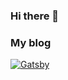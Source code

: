 ### Hi there 👋

### My blog

[![Gatsby](https://img.shields.io/badge/Gatsby-%23663399.svg?style=for-the-badge&logo=gatsby&logoColor=white)](https://zqc.onlylike.work/)


<!-- ### Platform&Tools -->

<!-- [![](https://img.shields.io/badge/OS-Arch%20Linux-33aadd?style=for-the-badge&logo=arch-linux&logoColor=ffffff)](https://www.archlinux.org/) -->
<!-- [![](https://img.shields.io/badge/macOS-BigSur-292e33?style=for-the-badge&logo=apple&logoColor=ffffff)](https://www.apple.com/macos/big-sur/) -->
<!-- [![](https://img.shields.io/badge/Windows-10-2376bc?style=for-the-badge&logo=windows&logoColor=ffffff)](https://www.microsoft.com/windows/get-windows-10) -->
<!-- [![](https://img.shields.io/badge/IDE-Visual%20Studio%20Code-blue?style=for-the-badge&logo=visual-studio-code&logoColor=ffffff)](https://code.visualstudio.com/) -->

<!-- [![](https://img.shields.io/badge/OnePlus-7%20Pro-f5010c?style=for-the-badge&logo=oneplus&logoColor=ffffff)](https://www.oneplus.com/) -->
<!-- [![](https://img.shields.io/badge/iPhone-13-999999?style=for-the-badge&logo=apple&logoColor=ffffff)](https://www.apple.com/) -->
<!-- [![](https://img.shields.io/badge/Blackberry-Classic-000000?style=for-the-badge&logo=blackberry&logoColor=ffffff)](https://www.blackberry.com/) -->

<!-- [![](https://img.shields.io/badge/-JavaScript-f7e018?style=for-the-badge&logo=javascript&logoColor=white)](https://www.ecma-international.org/) -->
<!-- [![React](https://img.shields.io/badge/react-%2320232a.svg?style=for-the-badge&logo=react&logoColor=%2361DAFB)](https://reactjs.org/) -->
<!-- [![Vue.js](https://img.shields.io/badge/vuejs-%2335495e.svg?style=for-the-badge&logo=vuedotjs&logoColor=%234FC08D)](https://vuejs.org/) -->
<!-- [![TypeScript](https://img.shields.io/badge/typescript-%23007ACC.svg?style=for-the-badge&logo=typescript&logoColor=white)]() -->
<!-- [![](https://img.shields.io/badge/-Webpack-8dd6f9?style=for-the-badge&logo=webpack&logoColor=white)](https://webpack.js.org/) -->
<!-- [![](https://img.shields.io/badge/-Docker-2496ED?style=for-the-badge&logo=docker&logoColor=ffffff)](https://www.docker.com/) -->
<!-- ![Kubernetes](https://img.shields.io/badge/kubernetes-%23326ce5.svg?style=for-the-badge&logo=kubernetes&logoColor=white) -->
<!-- [![](https://img.shields.io/badge/-HTML5-E34F26?style=for-the-badge&logo=html5&logoColor=white)](https://html.spec.whatwg.org/)
[![](https://img.shields.io/badge/-CSS3-1572B6?style=for-the-badge&logo=css3&logoColor=white)](https://www.w3.org/Style/CSS/)
[![Less](https://img.shields.io/badge/less-2B4C80?style=for-the-badge&logo=less&logoColor=white)](https://lesscss.org/)
[![](https://img.shields.io/badge/-Sass-cc6699?style=for-the-badge&logo=sass&logoColor=white)](https://sass-lang.com/) -->
<!-- [![](https://img.shields.io/badge/-MariaDB-003545?style=for-the-badge&logo=mariadb&logoColor=white)](https://mariadb.com/) -->
<!-- [![](https://img.shields.io/badge/-NPM-cb3837?style=for-the-badge&logo=npm&logoColor=white)](https://npmjs.com/) -->
<!-- [![](https://img.shields.io/badge/-Git-f05032?style=for-the-badge&logo=git&logoColor=white)](https://git-scm.com/) -->
<!-- [![](https://img.shields.io/badge/-Linux-fcc624?style=for-the-badge&logo=linux&logoColor=white)](https://www.linuxfoundation.org/) -->
<!-- [![](https://img.shields.io/badge/node.js-6DA55F?style=for-the-badge&logo=node.js&logoColor=ffffff)](https://nodejs.org/) -->
<!-- [![](https://img.shields.io/badge/-Nginx-269539?style=for-the-badge&logo=nginx&logoColor=ffffff)](https://nginx.org/) -->
<!-- [![](https://img.shields.io/badge/Netflix-E50914?style=for-the-badge&logo=netflix&logoColor=white)](https://netflix.com/) -->

<!-- [![](https://img.shields.io/badge/-Vue.js-4fc08d?style=for-the-badge&logo=vue-dot-js&logoColor=ffffff)](https://vuejs.org/) -->
<!-- [![](https://img.shields.io/badge/-Stylus-ff6347?style=for-the-badge&logo=stylus&logoColor=ffffff)](https://stylus-lang.com/) -->
<!-- [![](https://img.shields.io/badge/-PostCSS-dd3a0a?style=for-the-badge&logo=postcss&logoColor=white)](https://postcss.org/) -->
<!--
**zqcccc/zqcccc** is a ✨ _special_ ✨ repository because its `README.md` (this file) appears on your GitHub profile.

Here are some ideas to get you started:

- 🔭 I’m currently working on ...
- 🌱 I’m currently learning ...
- 👯 I’m looking to collaborate on ...
- 🤔 I’m looking for help with ...
- 💬 Ask me about ...
- 📫 How to reach me: ...
- 😄 Pronouns: ...
- ⚡ Fun fact: ...
-->
